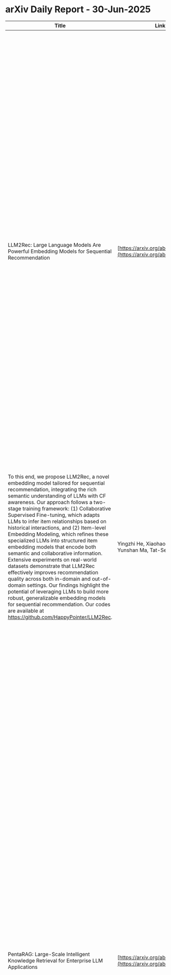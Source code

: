 # arXiv Daily Report - 30-Jun-2025

| Title | Link | abstract | author |
| --- | --- | --- | --- |
| LLM2Rec: Large Language Models Are Powerful Embedding Models for Sequential Recommendation | [https://arxiv.org/abs/2506.21579](https://arxiv.org/abs/2506.21579) | Sequential recommendation aims to predict users' future interactions by modeling collaborative filtering (CF) signals from historical behaviors of similar users or items. Traditional sequential recommenders predominantly rely on ID-based embeddings, which capture CF signals through high-order co-occurrence patterns. However, these embeddings depend solely on past interactions, lacking transferable knowledge to generalize to unseen domains. Recent advances in large language models (LLMs) have motivated text-based recommendation approaches that derive item representations from textual descriptions. While these methods enhance generalization, they fail to encode CF signals-i.e., latent item correlations and preference patterns-crucial for effective recommendation. We argue that an ideal embedding model should seamlessly integrate CF signals with rich semantic representations to improve both in-domain and out-of-domain recommendation performance.
  To this end, we propose LLM2Rec, a novel embedding model tailored for sequential recommendation, integrating the rich semantic understanding of LLMs with CF awareness. Our approach follows a two-stage training framework: (1) Collaborative Supervised Fine-tuning, which adapts LLMs to infer item relationships based on historical interactions, and (2) Item-level Embedding Modeling, which refines these specialized LLMs into structured item embedding models that encode both semantic and collaborative information. Extensive experiments on real-world datasets demonstrate that LLM2Rec effectively improves recommendation quality across both in-domain and out-of-domain settings. Our findings highlight the potential of leveraging LLMs to build more robust, generalizable embedding models for sequential recommendation. Our codes are available at https://github.com/HappyPointer/LLM2Rec. | Yingzhi He, Xiaohao Liu, An Zhang, Yunshan Ma, Tat-Seng Chua |
| PentaRAG: Large-Scale Intelligent Knowledge Retrieval for Enterprise LLM Applications | [https://arxiv.org/abs/2506.21593](https://arxiv.org/abs/2506.21593) | Enterprise deployments of large-language model (LLM) demand continuously changing document collections with sub-second latency and predictable GPU cost requirements that classical Retrieval-Augmented Generation (RAG) pipelines only partially satisfy. We present PentaRAG, a five-layer module that routes each query through two instant caches (fixed key-value and semantic), a memory-recall mode that exploits the LLM's own weights, an adaptive session memory, and a conventional retrieval-augmentation layer. Implemented with Mistral-8B, Milvus and vLLM, the system can answer most repeated or semantically similar questions from low-latency caches while retaining full retrieval for novel queries. On the TriviaQA domain, LoRA fine-tuning combined with the memory-recall layer raises answer similarity by approximately 8% and factual correctness by approximately 16% over the base model. Under a nine-session runtime simulation, cache warming reduces mean latency from several seconds to well below one second and shifts traffic toward the fast paths. Resource-efficiency tests show that PentaRAG cuts average GPU time to 0.248 seconds per query, roughly half that of a naive RAG baseline, and sustains an aggregate throughput of approximately 100,000 queries per second on our setup. These results demonstrate that a layered routing strategy can deliver freshness, speed, and efficiency simultaneously in production-grade RAG systems. | Abu Hanif Muhammad Syarubany, Chang Dong Yoo |
| Towards Fair Rankings: Leveraging LLMs for Gender Bias Detection and Measurement | [https://arxiv.org/abs/2506.22372](https://arxiv.org/abs/2506.22372) | The presence of social biases in Natural Language Processing (NLP) and Information Retrieval (IR) systems is an ongoing challenge, which underlines the importance of developing robust approaches to identifying and evaluating such biases. In this paper, we aim to address this issue by leveraging Large Language Models (LLMs) to detect and measure gender bias in passage ranking. Existing gender fairness metrics rely on lexical- and frequency-based measures, leading to various limitations, e.g., missing subtle gender disparities. Building on our LLM-based gender bias detection method, we introduce a novel gender fairness metric, named Class-wise Weighted Exposure (CWEx), aiming to address existing limitations. To measure the effectiveness of our proposed metric and study LLMs' effectiveness in detecting gender bias, we annotate a subset of the MS MARCO Passage Ranking collection and release our new gender bias collection, called MSMGenderBias, to foster future research in this area. Our extensive experimental results on various ranking models show that our proposed metric offers a more detailed evaluation of fairness compared to previous metrics, with improved alignment to human labels (58.77% for Grep-BiasIR, and 18.51% for MSMGenderBias, measured using Cohen's Kappa agreement), effectively distinguishing gender bias in ranking. By integrating LLM-driven bias detection, an improved fairness metric, and gender bias annotations for an established dataset, this work provides a more robust framework for analyzing and mitigating bias in IR systems. | Maryam Mousavian, Zahra Abbasiantaeb, Mohammad Aliannejadi, Fabio Crestani |
| Evaluation of LLM-based Strategies for the Extraction of Food Product Information from Online Shops | [https://arxiv.org/abs/2506.21585](https://arxiv.org/abs/2506.21585) | Generative AI and large language models (LLMs) offer significant potential for automating the extraction of structured information from web pages. In this work, we focus on food product pages from online retailers and explore schema-constrained extraction approaches to retrieve key product attributes, such as ingredient lists and nutrition tables. We compare two LLM-based approaches, direct extraction and indirect extraction via generated functions, evaluating them in terms of accuracy, efficiency, and cost on a curated dataset of 3,000 food product pages from three different online shops. Our results show that although the indirect approach achieves slightly lower accuracy (96.48\%, $-1.61\%$ compared to direct extraction), it reduces the number of required LLM calls by 95.82\%, leading to substantial efficiency gains and lower operational costs. These findings suggest that indirect extraction approaches can provide scalable and cost-effective solutions for large-scale information extraction tasks from template-based web pages using LLMs. | Christoph Brosch, Sian Brumm, Rolf Krieger, Jonas Scheffler |
| Evaluating Multimodal Large Language Models on Educational Textbook Question Answering | [https://arxiv.org/abs/2506.21596](https://arxiv.org/abs/2506.21596) | Multimodal large language models (MLLMs) have recently achieved significant success in vision--language tasks. However, their capacity to reason over complex, long lessons and intricate educational diagrams that cannot be represented as a single natural image remains largely untested. In this work, we present the first evaluation of state-of-the-art MLLMs on the textbook question answering (TQA) task using the CK12-QA dataset. We assess the performance of recent vision-language models, including LLaVA and LLaMA 3.2-Vision, across various input configurations. Additionally, we introduce a lightweight multimodal retrieval-augmented generation (RAG) pipeline that integrates both paragraphs and diagrams from the lesson into the prompt. Our results demonstrate the influence of retrieved educational context on model accuracy and reasoning, while also revealing current limitations in handling question-context relationships and the potential for noise, pointing to key directions for future research in multimodal AI-driven learning. | Hessa A. Alawwad, Anas Zafar, Areej Alhothali, Usman Naseem, Ali Alkhathlan, Amani Jamal |
| Structured Attention Matters to Multimodal LLMs in Document Understanding | [https://arxiv.org/abs/2506.21600](https://arxiv.org/abs/2506.21600) | Document understanding remains a significant challenge for multimodal large language models (MLLMs). While previous research has primarily focused on locating evidence pages through precise multimodal queries, our work investigates a fundamental yet overlooked aspect: how input format influences document comprehension performance. Through systematic analysis, we discover that raw OCR text often impairs rather than improves MLLMs' performance, which is a counterintuitive finding we attribute to attention dispersion and structure loss. To further substantiate our hypothesis, we propose a novel structure-preserving approach that encodes document elements using the LaTex paradigm, maintaining the hierarchical organization and spatial relationships critical for comprehension. Our attention analysis reveals that structured text induces structured attention patterns on both textual and visual content, directing models to focus on semantically meaningful regions while reducing attention waste. This approach significantly enhances MLLMs' document question answering performance across diverse document types without requiring architectural modifications or additional training. | Chang Liu, Hongkai Chen, Yujun Cai, Hang Wu, Qingwen Ye, Ming-Hsuan Yang, Yiwei Wang |
| A Survey on Patent Analysis: From NLP to Multimodal AI | [https://arxiv.org/abs/2404.08668](https://arxiv.org/abs/2404.08668) | Recent advances in Pretrained Language Models (PLMs) and Large Language Models (LLMs) have demonstrated transformative capabilities across diverse domains. The field of patent analysis and innovation is not an exception, where natural language processing (NLP) techniques presents opportunities to streamline and enhance important tasks -- such as patent classification and patent retrieval -- in the patent cycle. This not only accelerates the efficiency of patent researchers and applicants, but also opens new avenues for technological innovation and discovery. Our survey provides a comprehensive summary of recent NLP-based methods -- including multimodal ones -- in patent analysis. We also introduce a novel taxonomy for categorization based on tasks in the patent life cycle, as well as the specifics of the methods. This interdisciplinary survey aims to serve as a comprehensive resource for researchers and practitioners who work at the intersection of NLP, Multimodal AI, and patent analysis, as well as patent offices to build efficient patent systems. | Homaira Huda Shomee, Zhu Wang, Sathya N. Ravi, Sourav Medya |
| OpenTCM: A GraphRAG-Empowered LLM-based System for Traditional Chinese Medicine Knowledge Retrieval and Diagnosis | [https://arxiv.org/abs/2504.20118](https://arxiv.org/abs/2504.20118) | Traditional Chinese Medicine (TCM) represents a rich repository of ancient medical knowledge that continues to play an important role in modern healthcare. Due to the complexity and breadth of the TCM literature, the integration of AI technologies is critical for its modernization and broader accessibility. However, this integration poses considerable challenges, including the interpretation of obscure classical Chinese texts and the modeling of intricate semantic relationships among TCM concepts. In this paper, we develop OpenTCM, an LLM-based system that combines a domain-specific TCM knowledge graph and Graph-based Retrieval-Augmented Generation (GraphRAG). First, we extract more than 3.73 million classical Chinese characters from 68 gynecological books in the Chinese Medical Classics Database, with the help of TCM and gynecology experts. Second, we construct a comprehensive multi-relational knowledge graph comprising more than 48,000 entities and 152,000 interrelationships, using customized prompts and Chinese-oriented LLMs such as DeepSeek and Kimi to ensure high-fidelity semantic understanding. Last, we empower OpenTCM with GraphRAG, enabling high-fidelity ingredient knowledge retrieval and diagnostic question-answering without model fine-tuning. Experimental evaluations demonstrate that OpenTCM achieves mean expert scores (MES) of 4.378 in ingredient information retrieval and 4.045 in diagnostic question-answering tasks, outperforming state-of-the-art solutions in real-world TCM use cases. | Jinglin He, Yunqi Guo, Lai Kwan Lam, Waikei Leung, Lixing He, Yuanan Jiang, Chi Chiu Wang, Guoliang Xing, Hongkai Chen |
